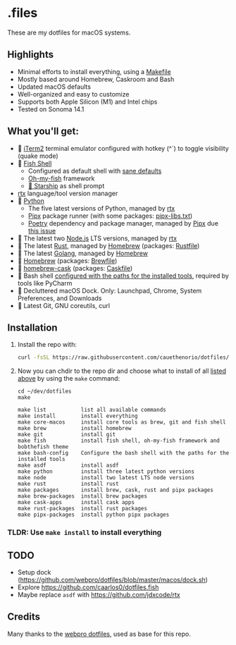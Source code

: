 # .files

These are my dotfiles for macOS systems.



## Highlights

- Minimal efforts to install everything, using a [Makefile](./Makefile)
- Mostly based around Homebrew, Caskroom and Bash
- Updated macOS defaults
- Well-organized and easy to customize
- Supports both Apple Silicon (M1) and Intel chips
- Tested on Sonoma 14.1

## What you'll get:

- 💬 [iTerm2](https://iterm2.com/) terminal emulator configured with hotkey (^`) to toggle visibility (quake mode)
- 🐠 [Fish Shell](https://fishshell.com/)
  - Configured as default shell with [sane defaults](./config/fish/.config/fish/config.fish)
  - [Oh-my-fish](https://github.com/oh-my-fish/oh-my-fish) framework
  - [🚀 Starship](https://starship.rs/) as shell prompt
- [rtx](https://github.com/jdx/rtx) language/tool version manager
- 🐍 [Python](https://www.python.org/)
  - The five latest versions of Python, managed by [rtx](https://github.com/jdx/rtx)
  - [Pipx](https://github.com/pypa/pipx) package runner (with some packages: [pipx-libs.txt](./install/pipx-libs.txt))
  - [Poetry](https://python-poetry.org/) dependency and package manager, managed by [Pipx](https://github.com/pypa/pipx) due [this issue](https://github.com/python-poetry/install.python-poetry.org/issues/24)
- 🦏 The latest two [Node.js](https://nodejs.org/en/) LTS versions, managed by [rtx](https://github.com/jdx/rtx)
- 🤘 The latest [Rust](https://www.rust-lang.org/), managed by [Homebrew](https://brew.sh) (packages: [Rustfile](./install/Rustfile))
- 🦄 The latest [Golang](https://go.dev/), managed by [Homebrew](https://brew.sh)
- 🍺 [Homebrew](https://brew.sh) (packages: [Brewfile](./install/Brewfile))
- 📱 [homebrew-cask](https://github.com/Homebrew/homebrew-cask) (packages: [Caskfile](./install/Caskfile))
- 🔨 Bash shell [configured with the paths for the installed tools](./config/bash/.bash_profile), required by tools like PyCharm
- 🧼 Decluttered macOS Dock. Only: Launchpad, Chrome, System Preferences, and Downloads
- 🧩 Latest Git, GNU coreutils, curl

## Installation

1. Install the repo with:

    ```bash
    curl -fsSL https://raw.githubusercontent.com/cauethenorio/dotfiles/main/remote-install.sh | bash
    ```

2. Now you can chdir to the repo dir and choose what to install of all [listed above](#what-youll-get-) by using the `make` command:
    ```
    cd ~/dev/dotfiles
    make

    make list           list all available commands
    make install        install everything
    make core-macos     install core tools as brew, git and fish shell
    make brew           install homebrew
    make git            install git
    make fish           install fish shell, oh-my-fish framework and bobthefish theme
    make bash-config    Configure the bash shell with the paths for the installed tools
    make asdf           install asdf
    make python         install three latest python versions
    make node           install two latest LTS node versions
    make rust           install rust
    make packages       install brew, cask, rust and pipx packages
    make brew-packages  install brew packages
    make cask-apps      install cask apps
    make rust-packages  install rust packages
    make pipx-packages  install python pipx packages
    ```

### TLDR: Use `make install` to install everything

## TODO

- Setup dock (https://github.com/webpro/dotfiles/blob/master/macos/dock.sh)
- Explore https://github.com/caarlos0/dotfiles.fish
- Maybe replace `asdf` with https://github.com/jdxcode/rtx

## Credits

Many thanks to the [webpro dotfiles](https://github.com/webpro/dotfiles), used as base for this repo.
